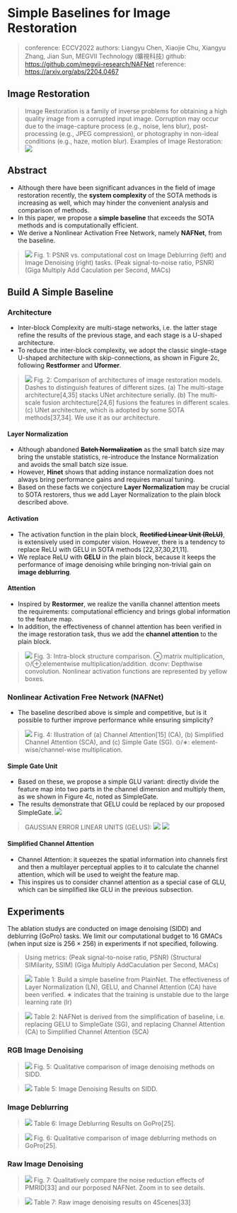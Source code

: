 # Simple Baselines for Image Restoration

> conference: ECCV2022
 authors: Liangyu Chen, Xiaojie Chu, Xiangyu Zhang, Jian Sun, MEGVII Technology (曠視科技)
 github: https://github.com/megvii-research/NAFNet 
 reference: https://arxiv.org/abs/2204.0467

## Image Restoration
>Image Restoration is a family of inverse problems for obtaining a high quality image from a corrupted input image. Corruption may occur due to the image-capture process (e.g., noise, lens blur), post-processing (e.g., JPEG compression), or photography in non-ideal conditions (e.g., haze, motion blur). 
Examples of Image Restoration:
![](2022-07-12-15-33-29.png)

## Abstract
- Although there have been significant advances in the field of image restoration recently, the **system complexity** of the SOTA methods is increasing as well, which may hinder the convenient analysis and comparison of methods.
- In this paper, we propose a **simple baseline** that exceeds the SOTA methods and is computationally efficient.
- We derive a Nonlinear Activation Free Network, namely **NAFNet**, from the baseline.

>![](2022-07-12-15-03-25.png)
Fig. 1: PSNR vs. computational cost on Image Deblurring (left) and Image Denoising (right) tasks.
(Peak signal-to-noise ratio, PSNR)
(Giga Multiply Add Caculation per Second, MACs)

##  Build A Simple Baseline
### Architecture
- Inter-block Complexity are multi-stage networks, i.e. the latter stage refine the results of the previous stage, and each stage is a U-shaped architecture.
- To reduce the inter-block complexity, we adopt the classic single-stage U-shaped architecture with skip-connections, as shown in Figure 2c, following **Restformer** and **Uformer**.

>![](2022-07-13-14-29-06.png)
Fig. 2: Comparison of architectures of image restoration models. Dashes to distinguish features of different sizes. 
(a) The multi-stage architecture[4,35] stacks UNet architecture serially. 
(b) The multi-scale fusion architecture[24,6] fusions the features in different scales. 
(c) UNet architecture, which is adopted by some SOTA methods[37,34]. We use it as our architecture.

#### Layer Normalization
- Although abandoned **~~Batch Normalization~~** as the small batch size may bring the unstable statistics, re-introduce the Instance Normalization and avoids the small batch size issue.
- However, **Hinet** shows that adding instance normalization does not always bring performance gains and requires manual tuning.
- Based on these facts we conjecture **Layer Normalization** may be crucial to SOTA restorers, thus we add Layer Normalization to the plain block described above.

#### Activation
- The activation function in the plain block, **~~Rectified Linear Unit (ReLU)~~**, is extensively used in computer vision. However, there is a tendency to replace ReLU with GELU in SOTA methods [22,37,30,21,11].
- We replace ReLU with **GELU** in the plain block, because it keeps the performance of image denoising while bringing non-trivial gain on **image deblurring**.

#### Attention
- Inspired by **Restormer**, we realize the vanilla channel attention meets the requirements: computational efficiency and brings global information to the feature map.
- In addition, the effectiveness of channel attention has been verified in the image restoration task, thus we add the **channel attention** to the plain block.

>![](2022-07-13-14-52-34.png)
Fig. 3: Intra-block structure comparison. ⊗:matrix multiplication, ⊙/⊕:elementwise multiplication/addition. dconv: Depthwise convolution. Nonlinear activation functions are represented by yellow boxes. 

### Nonlinear Activation Free Network (NAFNet)
- The baseline described above is simple and competitive, but is it possible to further improve performance while ensuring simplicity?

>![](2022-07-13-14-54-37.png)
Fig. 4: Illustration of (a) Channel Attention[15] (CA), (b) Simplified Channel Attention (SCA), and (c) Simple Gate (SG). ⊙/∗: element-wise/channel-wise multiplication.
#### Simple Gate Unit
- Based on these, we propose a simple GLU variant: directly divide the feature map into two parts in the channel dimension and multiply them, as we shown in Figure 4c, noted as SimpleGate.
- The results demonstrate that GELU could be replaced by our proposed SimpleGate.
![](2022-07-13-16-14-55.png)
>GAUSSIAN ERROR LINEAR UNITS (GELUS):
![](2022-07-13-16-40-27.png)
![](2022-07-13-16-40-53.png)


#### Simplified Channel Attention
- Channel Attention: it squeezes the spatial information into channels first and then a multilayer perceptual applies to it to calculate the channel attention, which will be used to weight the feature map.
- This inspires us to consider channel attention as a special case of GLU, which can be simplified like GLU in the previous subsection.
>

## Experiments
The ablation studys are conducted on image denoising (SIDD) and deblurring (GoPro) tasks. We limit our computational budget to 16 GMACs (when input size is 256 × 256) in experiments if not specified, following.
> Using metrics:
(Peak signal-to-noise ratio, PSNR)
(Structural SIMilarity, SSIM)
(Giga Multiply AddCaculation per Second, MACs)

>![](2022-07-13-16-51-32.png)
Table 1: Build a simple baseline from PlainNet. The effectiveness of Layer Normalization (LN), GELU, and Channel Attention (CA) have been verified. ∗ indicates that the training is unstable due to the large learning rate (lr)

>![](2022-07-13-16-51-51.png)
Table 2: NAFNet is derived from the simplification of baseline, i.e. replacing GELU to SimpleGate (SG), and replacing Channel Attention (CA) to Simplified Channel Attention (SCA)

### RGB Image Denoising
>![](2022-07-13-17-50-47.png)
Fig. 5: Qualitative comparison of image denoising methods on SIDD.

>![](2022-07-13-16-52-36.png)
Table 5: Image Denoising Results on SIDD.

### Image Deblurring
>![](2022-07-13-16-59-38.png)
Table 6: Image Deblurring Results on GoPro[25].

>![](2022-07-13-16-53-02.png)
Fig. 6: Qualitative comparison of image deblurring methods on GoPro[25].


### Raw Image Denoising
>![](2022-07-13-16-53-44.png)
Fig. 7: Qualitatively compare the noise reduction effects of PMRID[33] and our porposed NAFNet. Zoom in to see details.

>![](2022-07-13-16-57-44.png)
Table 7: Raw image denoising results on 4Scenes[33]